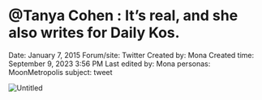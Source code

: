 # @Tanya Cohen : It’s real, and she also writes for Daily Kos.

Date: January 7, 2015
Forum/site: Twitter
Created by: Mona
Created time: September 9, 2023 3:56 PM
Last edited by: Mona
personas: MoonMetropolis
subject: tweet

![Untitled](../../../Joshua%E2%80%99s%20personas%20&%20victimes%2047f302c3ee7140169d02d7ecbb1b2b4c/Rushes%20Personas%2026f0f60550004a05bb97f11a02504bf4/Tweets%20&%20Comments%20MoonMetropolis%207f2e3543d9144639b069d2928a3ce1c7/Untitled%207.png)